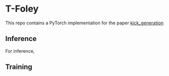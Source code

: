 # T-Foley
This repo contains a PyTorch implementation for the paper []()
[kick_generation](assets/architecture.png)


## Inference
For inference,





## Training